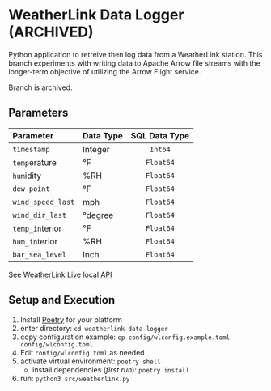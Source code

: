 # WeatherLink Data Logger (ARCHIVED)
Python application to retreive then log data from a WeatherLink station. This branch experiments with writing data to Apache Arrow file streams with the longer-term objective of utilizing the Arrow Flight service.

Branch is archived.

## Parameters
| Parameter         | Data Type | SQL Data Type |
|:------------------|-----------|:-------------:|
| `timestamp`       | Integer   | `Int64`       |
| `temp`erature     | °F        | `Float64`     |
| `hum`idity        | \%RH      | `Float64`     |
| `dew_point`       | °F        | `Float64`     |
| `wind_speed_last` | mph       | `Float64`     |
| `wind_dir_last`   | °degree   | `Float64`     |
| `temp_in`terior   | °F        | `Float64`     |
| `hum_in`terior    | \%RH      | `Float64`     |
| `bar_sea_level`   | Inch      | `Float64`     |

See [WeatherLink Live local API][wllla] 

## Setup and Execution
1. Install [Poetry][poetry] for your platform
1. enter directory: `cd weatherlink-data-logger`
1. copy configuration example: `cp config/wlconfig.example.toml config/wlconfig.toml`
1. Edit `config/wlconfig.toml` as needed
1. activate virtual environment: `poetry shell`
    - install dependencies (_first run_): `poetry install`
1. run: `python3 src/weatherlink.py`

[poetry]: https://python-poetry.org/
[wllla]: https://weatherlink.github.io/weatherlink-live-local-api/

<!--
| `solar_rad`iation | W/m²      | `Float64`     |
| `uv_index`        | Index     | `Float64`     |
//-->
